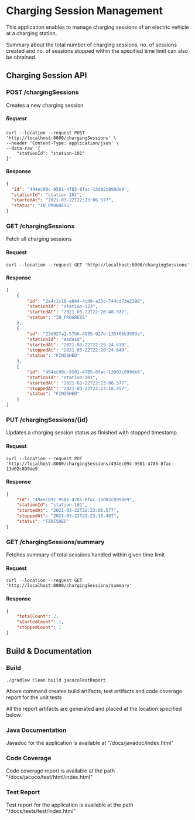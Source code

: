 # Charging Session Management

This application enables to manage charging sessions of an electric vehicle at a charging station.<br>

Summary about the total number of charging sessions,
no. of sessions created and no. of sessions stopped within the specified time limit can also be obtained.

## Charging Session API

### POST /chargingSessions

Creates a new charging session
##### Request
```curl
curl --location --request POST 'http://localhost:8000/chargingSessions' \
--header 'Content-Type: application/json' \
--data-raw '{
    "stationId": "station-101"
}'
```

#### Response
```json
{
  "id": "494ec09c-9501-4785-8fac-13d02c899de9",
  "stationId": "station-101",
  "startedAt": "2021-03-22T22:23:06.577",
  "status": "IN_PROGRESS"
}
```

### GET /chargingSessions
Fetch all charging sessions
#### Request
```curl
curl --location --request GET 'http://localhost:8000/chargingSessions'
```
#### Response
```json
[
    {
        "id": "2a4c1c18-a844-4cd9-a33c-744cd73e2298",
        "stationId": "station-123",
        "startedAt": "2021-03-22T22:26:48.372",
        "status": "IN_PROGRESS"
    },
    {
        "id": "23d927a2-57b6-4595-927d-135f06b3593a",
        "stationId": "asdasd",
        "startedAt": "2021-03-22T22:19:24.619",
        "stoppedAt": "2021-03-22T22:20:24.849",
        "status": "FINISHED"
    },
    {
        "id": "494ec09c-9501-4785-8fac-13d02c899de9",
        "stationId": "station-101",
        "startedAt": "2021-03-22T22:23:06.577",
        "stoppedAt": "2021-03-22T22:23:18.497",
        "status": "FINISHED"
    }
]
```

### PUT /chargingSessions/{id} 
Updates a charging session status as finished with stopped timestamp.

#### Request
```curl
curl --location --request PUT 'http://localhost:8000/chargingSessions/494ec09c-9501-4785-8fac-13d02c899de9'
```

#### Response
```json
{
    "id": "494ec09c-9501-4785-8fac-13d02c899de9",
    "stationId": "station-101",
    "startedAt": "2021-03-22T22:23:06.577",
    "stoppedAt": "2021-03-22T22:23:18.497",
    "status": "FINISHED"
}
```

### GET /chargingSessions/summary

Fetches summary of total sessions handled within given time limit

#### Request
```curl
curl --location --request GET 'http://localhost:8000/chargingSessions/summary'
```

#### Response
```json
{
    "totalCount": 2,
    "startedCount": 1,
    "stoppedCount": 1
}
```

## Build & Documentation

### Build

```build
./gradlew clean build jacocoTestReport
```
Above command creates build artifacts, test artifacts and code coverage report for the unit tests

All the report artifacts are generated and placed at the location specified below.

### Java Documentation

Javadoc for the application is available at "/docs/javadoc/index.html"

### Code Coverage

Code coverage report is available at the path "/docs/jacoco/test/html/index.html"

### Test Report

Test report for the application is available at the path "/docs/tests/test/index.html"








